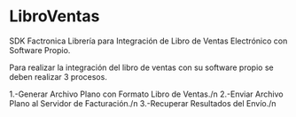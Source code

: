 # LibroVentas
SDK Factronica
Librería para Integración de Libro de Ventas Electrónico con Software Propio.

Para realizar la integración del libro de ventas con su software propio se deben realizar 3 procesos.

1.-Generar Archivo Plano con Formato Libro de Ventas./n
2.-Enviar Archivo Plano al Servidor de Facturación./n
3.-Recuperar Resultados del Envío./n


